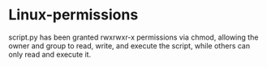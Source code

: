 # Linux-permissions
script.py has been granted rwxrwxr-x permissions via chmod, allowing the owner and group to read, write, and execute the script, while others can only read and execute it.
